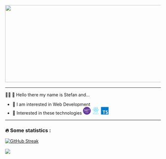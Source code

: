<div align="center">
  <img src="https://media0.giphy.com/media/r7Y17m4862kdW/giphy.gif?cid=ecf05e479oe59z046v1gvlqhhoqo2ucfiebgxjkaei7d3gde&ep=v1_gifs_search&rid=giphy.gifct=g" width="600" height="250"/>
</div>

---

:man_student: :wave: Hello there my name is Stefan and... 

- :wave: I am interested in Web Development
- 👀 Interested in these technologies
  <img src="https://github.com/devicons/devicon/blob/master/icons/dotnetcore/dotnetcore-original.svg" title="Dot-Net" alt="Dot-Net" width="25px" height="25"/> 
  <img src="https://github.com/devicons/devicon/blob/master/icons/react/react-original-wordmark.svg" title="React" alt="React" width="25px" height="25"/>
  <img src="https://github.com/devicons/devicon/blob/master/icons/typescript/typescript-original.svg" title="TypeScript" alt="TypeScript" width="25px" height="25"/>
  
---
### :fire: Some statistics :    
[![GitHub Streak](https://github-readme-streak-stats.herokuapp.com?user=StefanYosifov&border_radius=5&date_format=M%20j%5B%2C%20Y%5D)](https://git.io/streak-stats)
<br>
<br>
![](https://github-readme-stats.vercel.app/api?username=StefanYosifov&theme=default&hide_border=false&include_all_commits=false&count_private=false)



          
          
